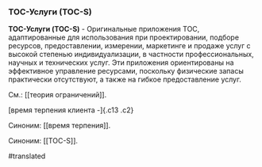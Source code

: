 ### ТОС-Услуги (TOC-S)

**ТОС-Услуги (TOC-S)** - Оригинальные приложения TOC, адаптированные для использования при проектировании, подборе ресурсов, предоставлении, измерении, маркетинге и продаже услуг с высокой степенью индивидуализации, в частности профессиональных, научных и технических услуг. Эти приложения ориентированы на эффективное управление ресурсами, поскольку физические запасы практически отсутствуют, а также на гибкое предоставление услуг.

См.: [[теория ограничений]].

[время терпения клиента -]{.c13 .c2}

Синоним: [[время терпения]].

Синоним: [[TOC-S]].

#translated
